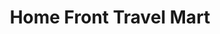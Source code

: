 ---
title: "Home Front Travel Mart"
url: /camp-douglas/home-front-travel-mart/
shop: Lebensmittel
---